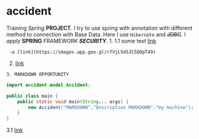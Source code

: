 # accident
Training *Spring* **PROJECT**.
I try to use spring with annotation with different method to connection with Base Data.
Here I use `Hibernate` and ~~JDBC~~.
I _apply_ __SPRING__ FRAMEWORK ***SECURITY***.
1.
   1.1  some text [link](https://job4j.ru)
   
     -a [link](https://images.app.goo.gl/r7VjL5dSJC5Q9pT49)
   
2.   [link](./README.md)


```
3. MARKDOWN OPPORTUNITY
```

```java
import accident.model.Accident;

public class main {
    public static void main(String... args) {
        new Accident("MARKDOWN","Description MARKDOWN","my machine");
    }
}
```
3.1 [link](https://images.app.goo.gl/SVHcQCG4wi73sMpW6)
